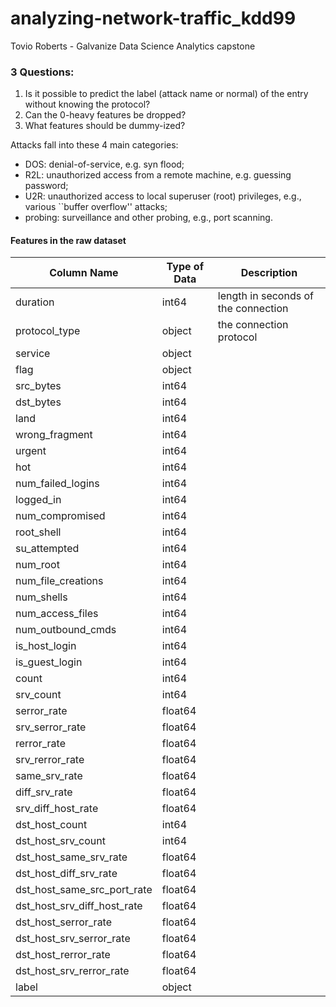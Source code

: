 # analyzing-network-traffic_kdd99
Tovio Roberts - Galvanize Data Science Analytics capstone

### 3 Questions:
1. Is it possible to predict the label (attack name or normal) of the entry without knowing the protocol?
2. Can the 0-heavy features be dropped?
3. What features should be dummy-ized?

Attacks fall into these 4 main categories:
- DOS: denial-of-service, e.g. syn flood;
- R2L: unauthorized access from a remote machine, e.g. guessing password;
- U2R:  unauthorized access to local superuser (root) privileges, e.g., various ``buffer overflow'' attacks;
- probing: surveillance and other probing, e.g., port scanning.

#### Features in the raw dataset
| Column Name  | Type of Data  | Description      |
|-----------|----------------------------------------|------------------|
|duration                     |int64     | length in seconds of the connection|
|protocol_type                |object    | the connection protocol |
|service                      |object    |
|flag                         |object    |
|src_bytes                    |int64     |
|dst_bytes                    |int64     |
|land                         |int64     |
|wrong_fragment               |int64     |
|urgent                       |int64     |
|hot                          |int64     |
|num_failed_logins            |int64     |
|logged_in                    |int64     |
|num_compromised              |int64     |
|root_shell                   |int64     |
|su_attempted                 |int64     |
|num_root                     |int64     |
|num_file_creations           |int64     |
|num_shells                   |int64     |
|num_access_files             |int64     |
|num_outbound_cmds            |int64     |
|is_host_login                |int64     |
|is_guest_login               |int64     |
|count                        |int64     |
|srv_count                    |int64     |
|serror_rate                  |float64   |
|srv_serror_rate              |float64   |
|rerror_rate                  |float64   |
|srv_rerror_rate              |float64   |
|same_srv_rate                |float64   |
|diff_srv_rate                |float64   |
|srv_diff_host_rate           |float64   |
|dst_host_count               |int64     |
|dst_host_srv_count           |int64     |
|dst_host_same_srv_rate       |float64   |
|dst_host_diff_srv_rate       |float64   |
|dst_host_same_src_port_rate  |float64   |
|dst_host_srv_diff_host_rate  |float64   |
|dst_host_serror_rate         |float64   |
|dst_host_srv_serror_rate     |float64   |
|dst_host_rerror_rate         |float64   |
|dst_host_srv_rerror_rate     |float64   |
|label                        |object    |

